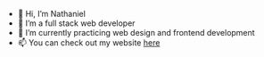 - 👋 Hi, I’m Nathaniel
- 👀 I’m a full stack web developer
- 🌱 I’m currently practicing web design and frontend development
- 📫 You can check out my website [here](https://www.nathanielcampbell.co/)

<!---
Nathan1434/Nathan1434 is a ✨ special ✨ repository because its `README.md` (this file) appears on your GitHub profile.
You can click the Preview link to take a look at your changes.
--->
